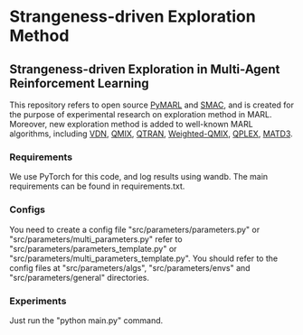 # Strangeness-driven Exploration Method

## Strangeness-driven Exploration in Multi-Agent Reinforcement Learning

This repository refers to open source [PyMARL](https://github.com/oxwhirl/pymarl) and [SMAC](https://github.com/oxwhirl/smac), and is created for the purpose of experimental research on exploration method in MARL.
Moreover, new exploration method is added to well-known MARL algorithms, including [VDN](https://arxiv.org/pdf/1706.05296.pdf), [QMIX](http://proceedings.mlr.press/v80/rashid18a/rashid18a.pdf), [QTRAN](http://proceedings.mlr.press/v97/son19a/son19a.pdf), [Weighted-QMIX](https://proceedings.neurips.cc/paper/2020/file/73a427badebe0e32caa2e1fc7530b7f3-Paper.pdf), [QPLEX](https://openreview.net/forum?id=Rcmk0xxIQV), [MATD3](https://www.sciencedirect.com/science/article/pii/S0925231220309796).

### Requirements

We use PyTorch for this code, and log results using wandb.
The main requirements can be found in requirements.txt.

### Configs

You need to create a config file "src/parameters/parameters.py" or "src/parameters/multi_parameters.py" refer to "src/parameters/parameters_template.py" or "src/parameters/multi_parameters_template.py". 
You should refer to the config files at "src/parameters/algs", "src/parameters/envs" and "src/parameters/general" directories.

### Experiments

Just run the "python main.py" command.
